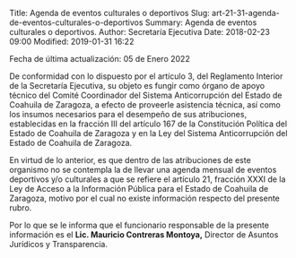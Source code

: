 Title: Agenda de eventos culturales o deportivos
Slug: art-21-31-agenda-de-eventos-culturales-o-deportivos
Summary: Agenda de eventos culturales o deportivos.
Author: Secretaría Ejecutiva
Date: 2018-02-23 09:00
Modified: 2019-01-31 16:22


Fecha de última actualización: 05 de Enero 2022


De conformidad con lo dispuesto por el artículo 3, del Reglamento Interior de la Secretaría Ejecutiva, su objeto es fungir como órgano de apoyo técnico del Comité Coordinador del Sistema Anticorrupción del Estado de Coahuila de Zaragoza, a efecto de proveerle asistencia técnica, así como los insumos necesarios para el desempeño de sus atribuciones, establecidas en la fracción III del artículo 167 de la Constitución Política del Estado de Coahuila de Zaragoza y en la Ley del Sistema Anticorrupción del Estado de Coahuila de Zaragoza.

En virtud de lo anterior, es que dentro de las atribuciones de este organismo no se contempla la de llevar una agenda mensual de eventos deportivos y/o culturales a que se refiere el artículo 21, fracción XXXI de la Ley de Acceso a la Información Pública para el Estado de Coahuila de Zaragoza, motivo por el cual no existe información respecto del presente rubro.

Por lo que se le informa que el funcionario responsable de la presente información es el **Lic. Mauricio Contreras Montoya,** Director de Asuntos Jurídicos y Transparencia.
